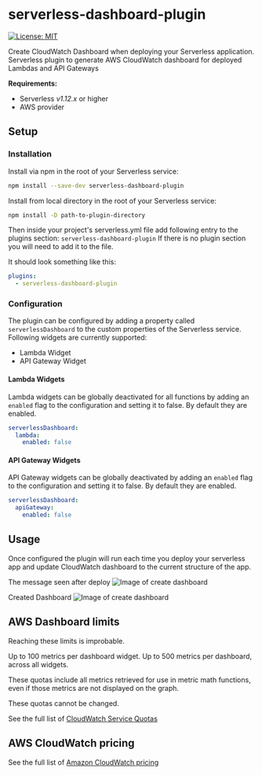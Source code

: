# serverless-dashboard-plugin

[![License: MIT](https://img.shields.io/badge/License-MIT-yellow.svg)](https://opensource.org/licenses/MIT)


Create CloudWatch Dashboard when deploying your Serverless application.                            
Serverless plugin to generate AWS CloudWatch dashboard for deployed Lambdas and API Gateways

**Requirements:**
* Serverless *v1.12.x* or higher
* AWS provider

## Setup


### Installation

Install via npm in the root of your Serverless service:

```sh
npm install --save-dev serverless-dashboard-plugin
```

Install from local directory in the root of your Serverless service:

```sh
npm install -D path-to-plugin-directory
```

Then inside your project's serverless.yml file add following entry to the plugins section: `serverless-dashboard-plugin` If there is no plugin section you will need to add it to the file.

It should look something like this:

```yml
plugins:
  - serverless-dashboard-plugin
```

### Configuration

The plugin can be configured by adding a property called `serverlessDashboard` to the custom properties of the Serverless
service. Following widgets are currently supported:
- Lambda Widget
- API Gateway Widget

#### Lambda Widgets

Lambda widgets can be globally deactivated for all functions by adding an `enabled` flag to the configuration and setting it to false. By default they are enabled.

```yaml
serverlessDashboard:
  lambda:
    enabled: false
```

#### API Gateway Widgets

API Gateway widgets can be globally deactivated by adding an `enabled` flag to the configuration and setting it to false. By default they are enabled.

```yaml
serverlessDashboard:
  apiGateway:
    enabled: false
```



## Usage
Once configured the plugin will run each time you deploy your serverless app and update CloudWatch dashboard to the current structure of the app. 

The message seen after deploy
![Image of create dashboard](https://user-images.githubusercontent.com/18051308/75797522-988aa000-5d75-11ea-853e-60aaccf4f3f9.png)

Created Dashboard
![Image of create dashboard](https://user-images.githubusercontent.com/18051308/75797496-8c064780-5d75-11ea-9d31-44a2a610f3a9.png)


## AWS Dashboard limits

Reaching these limits is improbable.

Up to 100 metrics per dashboard widget. Up to 500 metrics per dashboard, across all widgets.

These quotas include all metrics retrieved for use in metric math functions, even if those metrics are not displayed on the graph.

These quotas cannot be changed.

See the full list of [CloudWatch Service Quotas](https://docs.aws.amazon.com/AmazonCloudWatch/latest/monitoring/cloudwatch_limits.html)

## AWS CloudWatch pricing

See the full list of [Amazon CloudWatch pricing](https://aws.amazon.com/cloudwatch/pricing/) 